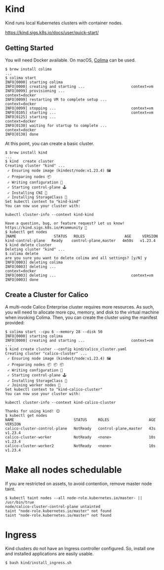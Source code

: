 # Kind

Kind runs local Kubernetes clusters with container nodes. 

https://kind.sigs.k8s.io/docs/user/quick-start/

## Getting Started

You will need Docker available. On macOS, [Colima](https://github.com/abiosoft/colima) can be used. 

```
$ brew install colima
...
$ colima start
INFO[0000] starting colima
INFO[0000] creating and starting ...                     context=vm
INFO[0099] provisioning ...                              context=docker
INFO[0099] restarting VM to complete setup ...           context=docker
INFO[0099] stopping ...                                  context=vm
INFO[0105] starting ...                                  context=vm
INFO[0125] starting ...                                  context=docker
INFO[0130] waiting for startup to complete ...           context=docker
INFO[0130] done
```

At this point, you can create a basic cluster.

```
$ brew install kind
...
$ kind  create cluster
Creating cluster "kind" ...
 ✓ Ensuring node image (kindest/node:v1.23.4) 🖼 
 ✓ Preparing nodes 📦  
 ✓ Writing configuration 📜 
 ✓ Starting control-plane 🕹️ 
 ✓ Installing CNI 🔌 
 ✓ Installing StorageClass 💾 
Set kubectl context to "kind-kind"
You can now use your cluster with:

kubectl cluster-info --context kind-kind

Have a question, bug, or feature request? Let us know! https://kind.sigs.k8s.io/#community 🙂
$ kubectl get nodes
]NAME                 STATUS   ROLES                  AGE     VERSION
kind-control-plane   Ready    control-plane,master   4m58s   v1.23.4
$ kind delete cluster
Deleting cluster "kind" ...
$ colima delete
are you sure you want to delete colima and all settings? [y/N] y
INFO[0003] deleting colima
INFO[0003] deleting ...                                  context=docker
INFO[0003] deleting ...                                  context=vm
INFO[0003] done
```

## Create a Cluster for Calico

A multi-node Calico Enterprise cluster requires more resources. As such, you
will need to allocate more cpu, memory, and disk to the virtual machine when
invoking Colima. Then, you can create the cluster using the manifest provided:

```
$ colima start --cpu 6 --memory 28 --disk 50
INFO[0000] starting colima
INFO[0000] creating and starting ...                     context=vm
...
$ kind create cluster --config kind/calico_cluster.yaml 
Creating cluster "calico-cluster" ...
 ✓ Ensuring node image (kindest/node:v1.23.4) 🖼
 ✓ Preparing nodes 📦 📦 📦  
 ✓ Writing configuration 📜 
 ✓ Starting control-plane 🕹️ 
 ✓ Installing StorageClass 💾 
 ✓ Joining worker nodes 🚜 
Set kubectl context to "kind-calico-cluster"
You can now use your cluster with:

kubectl cluster-info --context kind-calico-cluster

Thanks for using kind! 😊
$ kubectl get nodes
NAME                           STATUS     ROLES                  AGE   VERSION
calico-cluster-control-plane   NotReady   control-plane,master   43s   v1.23.4
calico-cluster-worker          NotReady   <none>                 10s   v1.23.4
calico-cluster-worker2         NotReady   <none>                 10s   v1.23.4
```

# Make all nodes schedulable

If you are restricted on assets, to avoid contention, remove master node taint.

```
$ kubectl taint nodes --all node-role.kubernetes.io/master- || /usr/bin/true
node/calico-cluster-control-plane untainted
taint "node-role.kubernetes.io/master" not found
taint "node-role.kubernetes.io/master" not found
```

# Ingress

Kind clusters do not have an Ingress controller configured. So, install one and
installed applications are easily usable.

```
$ bash kind/install_ingress.sh
```
